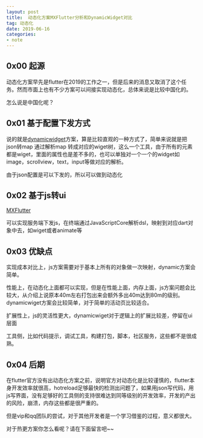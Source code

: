 ```yaml
---
layout: post
title:  动态化方案MXFlutter分析和DynamicWidget对比
tag: 动态化
date: 2019-06-16
categories:
- note
---
```


## 0x00 起源

动态化方案早先是flutter在2019的工作之一，但是后来的消息又取消了这个任务。然而市面上也有不少方案可以间接实现动态化，总体来说是比较中国化的。

怎么说是中国化呢？
## 0x01 基于配置下发方式

说的就是[dynamicwidget](https://github.com/dengyin2000/dynamic_widget)方案，算是比较直观的一种方式了，简单来说就是把json转map 通过解析map  转成对应的wiget树，这么一个工具，由于所有的元素都是wiget，里面的属性也是差不多的，也可以单独对一个一个的widget如 image，scrollview，text，input等做对应的解析。

由于json配置是可以下发的，所以可以做到动态化

## 0x02 基于js转ui

[MXFlutter](https://github.com/Natoto/MXFlutter)

可以实现服务端下发js，在终端通过JavaScriptCore解析dsl，映射到对应dart对象中去，如wiget或者animate等

## 0x03 优缺点

实现成本对比上，js方案需要对于基本上所有的对象做一次映射，dynamic方案会简单。

性能上，在动态化上面都可以实现，但是在性能上面，内存上面，js方案问题会比较大，从介绍上说原本40m左右打包出来会额外多出40m达到80m的级别。
dynamicwiget方案会比较简单，对于简单的活动页比较适合。

扩展性上，js的灵活性更大，dynamicwiget对于逻辑上的扩展比较差，停留在ui层面


工具侧，比如代码提示，调试工具，构建打包，脚本，社区服务，这些都不是很成熟。

## 0x04 后期

在flutter官方没有出动态化方案之前，说明官方对动态化是比较谨慎的，flutter本身开发效率就很高，hotreload足够最快的检测出问题了，如果用json写代码，用js写界面，没有足够好的工具侧的支持很难达到同等级别的开发效率，开发的产出的风险，崩溃，内存这些都是很严重的。

但是vip和qq团队的尝试，对于其他开发者是一个学习借鉴的过程，意义都很大。

对于热更方案你怎么看呢？请在下面留言吧~~


